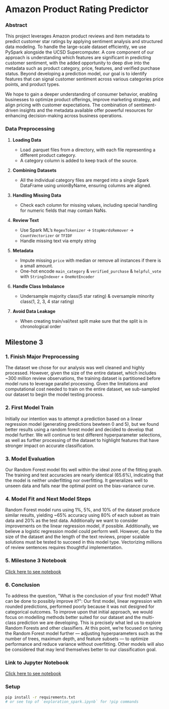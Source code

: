 # Amazon Product Rating Predictor

### Abstract

This project leverages Amazon product reviews and item metadata to predict customer star ratings by applying sentiment analysis and structured data modeling. To handle the large-scale dataset efficiently, we use PySpark alongside the UCSD Supercomputer. A core component of our approach is understanding which features are significant in predicting customer sentiment, with the added opportunity to deep dive into the metadata such as product category, price, features, and verified purchase status. Beyond developing a prediction model, our goal is to identify features that can signal customer sentiment across various categories price points, and product types.  

We hope to gain a deeper understanding of consumer behavior, enabling businesses to optimize product offerings, improve marketing strategy, and align pricing with customer expectations. The combination of sentiment-driven insights and the metadata available offer powerful resources for enhancing decision-making across business operations.


### Data Preprocessing

1. **Loading Data**
   -  Load .parquet files from a directory, with each file representing a different product category. 
   -  A category column is added to keep track of the source.
  
2. **Combining Datasets**
   -  All the individual category files are merged into a single Spark DataFrame using unionByName, ensuring columns are aligned.
  
3. **Handling Missing Data**
   - Check each column for missing values, including special handling for numeric fields that may contain NaNs.
     
4. **Review Text**  
   - Use Spark ML’s `RegexTokenizer` -> `StopWordsRemover` -> `CountVectorizer` or `TFIDF`  
   - Handle missing text via empty string

5. **Metadata**  
   - Impute missing `price` with median or remove all instances if there is a small amount. 
   - One-hot encode `main_category` & `verified_purchase` & `helpful_vote` with `StringIndexer` + `OneHotEncoder`

6. **Handle Class Imbalance**
   - Undersample majority class(5 star rating) & oversample minority class(1, 2, 3, 4 star rating)

7. **Avoid Data Leakage**
   - When creating train/val/test split make sure that the split is in chronological order


## Milestone 3
### 1.  Finish Major Preprocessing

The dataset we chose for our analysis was well cleaned and highly processed.  However, given the size of the entire dataset, which includes ~300 million review observations, the training dataset is partitioned before model runs to leverage parallel processing.  Given the limitations and computational cost needed to train on the entire dataset, we sub-sampled our dataset to begin the model testing process.

### 2.  First Model Train
Initially our intention was to attempt a prediction based on a linear regression model (generating predictions bewteen 0 and 5), but we found better results using a random forest model and decided to develop that model further.  We will continue to test different hyperparameter selections, as well as further processing of the dataset to highlight features that have stronger impact on accurate classification.

### 3.  Model Evaluation
Our Random Forest model fits well within the ideal zone of the fitting graph. The training and test accuracies are nearly identical (65.6%), indicating that the model is neither underfitting nor overfitting. It generalizes well to unseen data and falls near the optimal point on the bias-variance curve.

### 4.  Model Fit and Next Model Steps
Random Forest model runs using 1%, 5%, and 10% of the dataset produce similar results, yielding ~65% accuracy using 80% of each subset as train data and 20% as the test data.  Additionally we want to consider improvements on the linear regression model, if possible.  Additionally, we believe a logistic regression model could perform well.  However, due to the size of the dataset and the length of the text reviews, proper scalable solutions must be tested to succeed in this model type.  Vectorizing millions of review sentences requires thoughtful implementation.

### 5.  Milestone 3 Notebook
[Click here to see notebook](Notebook/Amazon_Reviews_3.2.ipynb)

### 6.  Conclusion
To address the question, "What is the conclusion of your first model? What can be done to possibly improve it?": Our first model, linear regression with rounded predictions, performed poorly because it was not designed for categorical outcomes. To improve upon that initial approach, we would focus on modelling methods better suited for our dataset and the multi-class prediction we are developing. This is precisely what led us to explore Random Forests and other classifiers. At this point, we’re focused on tuning the Random Forest model further — adjusting hyperparameters such as the number of trees, maximum depth, and feature subsets — to optimize performance and reduce variance without overfitting.  Other models will also be considered that may lend themselves better to our classification goal.


### Link to Jupyter Notebook
[Click here to see notebook](https://github.com/Nolan-Lo/Amazon_Product_Rating_Predictor/blob/main/Notebook/Amazon_Reviews_Final.ipynb)

### Setup
```bash
pip install -r requirements.txt
# or see top of `exploration_spark.ipynb` for !pip commands

